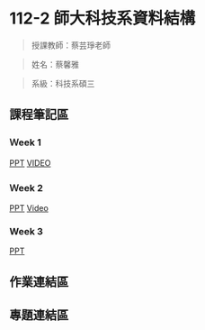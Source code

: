 112-2 師大科技系資料結構
=============


>授課教師：蔡芸琤老師

>姓名：蔡馨雅

>系級：科技系碩三

課程筆記區
-------------
### Ｗeek 1
[PPT](https://docs.google.com/presentation/d/1XHngMihySFJdtavwBlt0JdG-9lrJmFY4-YDZOrP1eQU/edit#slide=id.p)
[VIDEO](https://moodle3.ntnu.edu.tw/mod/url/view.php?id=750777)

### Ｗeek 2
[PPT](https://docs.google.com/presentation/d/1wX0zNiCGibklyF9yY145saurS7IyRvZY9_JwT1LnBas/edit#slide=id.g2bb9efdea17_0_215)
[Video](https://moodle3.ntnu.edu.tw/mod/url/view.php?id=760154)

### Week 3
[PPT](https://docs.google.com/presentation/d/1E356joF2_dOmema7ki1Fh5rJ2l87XD-QU7xwpk_cbTY/edit#slide=id.p)

作業連結區
-------------

專題連結區
-------------
